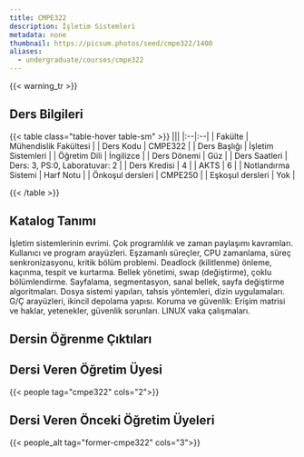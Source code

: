 ```yaml
---
title: CMPE322
description: İşletim Sistemleri
metadata: none
thumbnail: https://picsum.photos/seed/cmpe322/1400
aliases:
  - undergraduate/courses/cmpe322
---
```


{{< warning_tr >}}
## Ders Bilgileri

<!-- prettier-ignore-start -->
{{< table class="table-hover table-sm" >}}
|||
|:--|:--|
| Fakülte | Mühendislik Fakültesi |
| Ders Kodu | CMPE322 |
| Ders Başlığı | İşletim Sistemleri |
| Öğretim Dili | İngilizce |
| Ders Dönemi | Güz |
| Ders Saatleri | Ders: 3, PS:0, Laboratuvar: 2 |
| Ders Kredisi | 4 |
| AKTS | 6 |
| Notlandırma Sistemi | Harf Notu |
| Önkoşul dersleri | CMPE250 |
| Eşkoşul dersleri | Yok |

{{< /table >}}
<!-- prettier-ignore-end -->

## Katalog Tanımı

İşletim sistemlerinin evrimi. Çok programlılık ve zaman paylaşımı kavramları. Kullanıcı ve program arayüzleri. Eşzamanlı süreçler, CPU zamanlama, süreç senkronizasyonu, kritik bölüm problemi. Deadlock (kilitlenme) önleme, kaçınma, tespit ve kurtarma. Bellek yönetimi, swap (değiştirme), çoklu bölümlendirme. Sayfalama, segmentasyon, sanal bellek, sayfa değiştirme algoritmaları. Dosya sistemi yapıları, tahsis yöntemleri, dizin uygulamaları. G/Ç arayüzleri, ikincil depolama yapısı. Koruma ve güvenlik: Erişim matrisi ve haklar, yetenekler, güvenlik sorunları. LINUX vaka çalışmaları.

## Dersin Öğrenme Çıktıları

## Dersi Veren Öğretim Üyesi

{{< people tag="cmpe322" cols="2">}}

## Dersi Veren Önceki Öğretim Üyeleri

{{< people_alt tag="former-cmpe322" cols="3">}}
